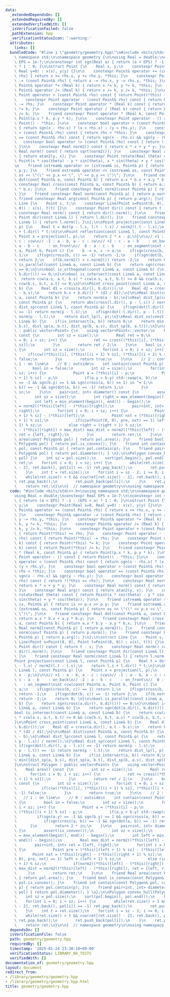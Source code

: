 ```yaml
---
data:
  _extendedDependsOn: []
  _extendedRequiredBy: []
  _extendedVerifiedWith: []
  _isVerificationFailed: false
  _pathExtension: hpp
  _verificationStatusIcon: ':warning:'
  attributes:
    links: []
  bundledCode: "#line 1 \"geometry/geometry.hpp\"\n#include <bits/stdc++.h>\nusing\
    \ namespace std;\n\nnamespace geometry {\n\nusing Real = double;\nconstexpr Real\
    \ EPS = 1e-7;\n\nconstexpr int sgn(Real a) { return (a < EPS) ? -1 : (EPS < a)\
    \ ? 1 : 0; }\n\nstruct Point {\n    Real x, y;\n    constexpr Point(Real x=0,\
    \ Real y=0) : x(x), y(y) {}\n\n    constexpr Point& operator += (const Point&\
    \ rhs) { return x += rhs.x, y += rhs.y, *this; }\n    constexpr Point& operator\
    \ -= (const Point& rhs) { return x -= rhs.x, y -= rhs.y, *this; }\n    constexpr\
    \ Point& operator *= (Real k) { return x *= k, y *= k, *this; }\n    constexpr\
    \ Point& operator /= (Real k) { return x /= k, y /= k, *this; }\n\n    constexpr\
    \ Point operator + (const Point& rhs) const { return Point(*this) += rhs; }\n\
    \    constexpr Point operator - (const Point& rhs) const { return Point(*this)\
    \ -= rhs; }\n    constexpr Point operator * (Real k) const { return Point(*this)\
    \ *= k; }\n    constexpr Point operator / (Real k) const { return Point(*this)\
    \ /= k; }\n    friend constexpr Point operator * (Real k, const Point& p) { return\
    \ Point(p.x * k, p.y * k); }\n\n    constexpr Point operator - () const { return\
    \ Point() - *this; }\n\n    constexpr bool operator < (const Point& rhs) const\
    \ { return sgn(x - rhs.x) ? (x < rhs.x) : (y < rhs.y); }\n    constexpr bool operator\
    \ > (const Point& rhs) const { return rhs < *this; }\n    constexpr bool operator\
    \ == (const Point& rhs) const { return sgn(x - rhs.x) && sgn(y - rhs.y); }\n \
    \   constexpr bool operator != (const Point& rhs) const { return !(*this == rhs);\
    \ }\n\n    constexpr Real norm2() const { return x * x + y * y; }\n    constexpr\
    \ Real norm() const { return sqrt(norm2()); }\n    constexpr Real arg() const\
    \ { return atan2(y, x); }\n    constexpr Point rotate(Real theta) const { return\
    \ Point(x * cos(theta) - y * sin(theta), x * sin(theta) + y * cos(theta)); }\n\
    \n    friend istream& operator >> (istream& is, Point& p) { return is >> p.x >>\
    \ p.y; }\n    friend ostream& operator << (ostream& os, const Point& p) { return\
    \ os << \"(\" << p.x << \", \" << p.y << \")\"; }\n\n    friend constexpr Real\
    \ dot(const Point& a, const Point& b) { return a.x * b.x + a.y * b.y; }\n    friend\
    \ constexpr Real cross(const Point& a, const Point& b) { return a.x * b.y - a.y\
    \ * b.x; }\n\n    friend constexpr Real norm2(const Point& p) { return p.norm2();\
    \ }\n    friend constexpr Real norm(const Point& p) { return p.norm(); }\n   \
    \ friend constexpr Real arg(const Point& p) { return p.arg(); }\n};\n\nstruct\
    \ Line {\n    Point s, t;\n    constexpr Line(Point s=Point(0, 0), Point t=Point(0,\
    \ 0)) : s(s), t(t) {}\n    constexpr Point dir() const { return t - s; }\n   \
    \ constexpr Real norm() const { return dir().norm(); }\n\n    friend constexpr\
    \ Point dir(const Line& l) { return l.dir(); }\n    friend constexpr Real norm(const\
    \ Line& l) { return l.norm(); }\n};\n\nPoint projection(const Line& l, const Point&\
    \ p) {\n    Real t = dot(p - l.s, l.t - l.s) / norm2(l.t - l.s);\n    return l.s\
    \ + l.dir() * t;\n}\n\nPoint reflection(const Line& l, const Point& p) {\n   \
    \ Point x = projection(l, p);\n    return 2 * x - p;\n}\n\n// +1 : a - b, a -\
    \ c : ccw\n// -1 : a - b, a - c : cw\n// +2 : c - a - b    : on_back\n// -2 :\
    \ a - b - c    : on_front\n//  0 : a - c - b    : on_segment\nint ccw(const Point&\
    \ a, Point b, Point c) {\n    b -= a, c -= a;\n    if(sgn(cross(b, c)) == 1) return\
    \ 1;\n    if(sgn(cross(b, c)) == -1) return -1;\n    if(sgn(dot(b, c)) == -1)\
    \ return 2;\n    if(b.norm2() < c.norm2()) return -2;\n    return 0; \n}\n\nbool\
    \ is_parallel(const Line& a, const Line& b) {\n    return sgn(cross(a.dir(), b.dir()))\
    \ == 0;\n}\n\nbool is_orthogonal(const Line& a, const Line& b) {\n    return sgn(dot(a.dir(),\
    \ b.dir())) == 0;\n}\n\nbool is_intersect(const Line& a, const Line& b) {\n  \
    \  return ccw(a.s, a.t, b.s) * ccw(a.s, a.t, b.t) <= 0 && ccw(b.s, b.t, a.s) *\
    \ ccw(b.s, b.t, a.t) <= 0;\n}\n\nPoint cross_point(const Line& a, const Line&\
    \ b) {\n    Real d1 = cross(a.dir(), b.dir());\n    Real d2 = cross(a.dir(), a.t\
    \ - b.s);\n    return b.s + b.dir() * (d2 / d1);\n}\n\nReal dist(const Point&\
    \ a, const Point& b) {\n    return norm(a - b);\n}\nReal dist_lp(const Line& l,\
    \ const Point& p) {\n    return abs(cross(l.dir(), p - l.s)) / norm(l);\n}\nReal\
    \ dist_sp(const Line& l, const Point& p) {\n    if(sgn(dot(l.dir(), p - l.s))\
    \ == -1) return norm(p - l.s);\n    if(sgn(dot(-l.dir(), p - l.t)) == -1) return\
    \ norm(p - l.t);\n    return dist_lp(l, p);\n}\nReal dist_ss(const Line& a, const\
    \ Line& b) {\n    if(is_intersect(a, b)) return 0;\n    return min({dist_sp(a,\
    \ b.s), dist_sp(a, b.t), dist_sp(b, a.s), dist_sp(b, a.t)});\n}\n\nstruct Polygon\
    \ : public vector<Point> {\n    using vector<Point>::vector;\n    Real area()\
    \ const {\n        int sz = size();\n        Real ret = 0;\n        for(int i\
    \ = 0; i < sz; i++) {\n            ret += cross((*this)[i], (*this)[(i + 1) %\
    \ sz]);\n        }\n        return ret / 2;\n    }\n\n    bool is_convex() const\
    \ {\n        int sz = size();\n        for(int i = 0; i < sz; i++) {\n       \
    \     if(ccw((*this)[i], (*this)[(i + 1) % sz], (*this)[(i + 2) % sz]) == -1)\
    \ false;\n        }\n        return true;\n    }\n\n    // 2 : contain\n    //\
    \ 1 : on line\n    // 0 : outside\n    int contain(const Point& p) const {\n \
    \       bool in = false;\n        int sz = size();\n        for(int i = 0; i <\
    \ sz; i++) {\n            Point a = (*this)[i] - p;\n            Point b = (*this)[(i\
    \ + 1) % sz] - p;\n            if(a.y > b.y) std::swap(a, b);\n            if(sgn(a.y)\
    \ == -1 && sgn(b.y) == 1 && sgn(cross(a, b)) == 1) in ^= 1;\n            if(sgn(cross(a,\
    \ b)) == -1 && sgn(dot(a, b)) == -1) return 1;\n        }\n        return 2 *\
    \ in;\n    }\n\n    pair<int, int> diameter() const {\n        assert(is_convex());\n\
    \        int sz = size();\n        int right = max_element(begin(), end()) - begin();\n\
    \        int left = min_element(begin(), end()) - begin();\n        Real max_dist\
    \ = norm2((*this)[left] - (*this)[right]);\n        pair<int, int> ret = {left,\
    \ right};\n        for(int i = 0; i < sz; i++) {\n            Point pre = (*this)[(left\
    \ + 1) % sz] - (*this)[left];\n            Point nxt = (*this)[right] - (*this)[(right\
    \ + 1) % sz];\n            if(ccw(Point(0, 0), pre, nxt) == 1) left = (left +\
    \ 1) % sz;\n            else right = (right + 1) % sz;\n            if(norm2((*this)[left]\
    \ - (*this)[right]) > max_dist) max_dist = norm2((*this)[left] - (*this)[right]),\
    \ ret = {left, right};\n        }\n        return ret;\n    }\n\n    friend Real\
    \ area(const Polygon& pol) { return pol.area(); }\n    friend bool is_convex(const\
    \ Polygon& pol) { return pol.is_convex(); }\n    friend int contain(const Polygon&\
    \ pol, const Point& p) { return pol.contain(p); }\n    friend pair<int, int> diameter(const\
    \ Polygon& pol) { return pol.diameter(); } \n};\n\nPolygon convex_hull(Polygon\
    \ pol) {\n    int sz = pol.size();\n    sort(pol.begin(), pol.end());\n    Polygon\
    \ ret;\n    for(int i = 0; i < sz; i++) {\n        while(ret.size() > 1 && ccw(ret[ret.size()\
    \ - 2], ret.back(), pol[i]) == -1) ret.pop_back();\n        ret.push_back(pol[i]);\n\
    \    }\n    int t = ret.size();\n    for(int i = sz - 2; i >= 0; i--) {\n    \
    \    while(ret.size() > t && ccw(ret[ret.size() - 2], ret.back(), pol[i]) == -1)\
    \ ret.pop_back();\n        ret.push_back(pol[i]);\n    }\n    ret.pop_back();\n\
    \    return ret;\n}\n\n}  // namespace geometry\n\nusing namespace geometry;\n"
  code: "#include <bits/stdc++.h>\nusing namespace std;\n\nnamespace geometry {\n\n\
    using Real = double;\nconstexpr Real EPS = 1e-7;\n\nconstexpr int sgn(Real a)\
    \ { return (a < EPS) ? -1 : (EPS < a) ? 1 : 0; }\n\nstruct Point {\n    Real x,\
    \ y;\n    constexpr Point(Real x=0, Real y=0) : x(x), y(y) {}\n\n    constexpr\
    \ Point& operator += (const Point& rhs) { return x += rhs.x, y += rhs.y, *this;\
    \ }\n    constexpr Point& operator -= (const Point& rhs) { return x -= rhs.x,\
    \ y -= rhs.y, *this; }\n    constexpr Point& operator *= (Real k) { return x *=\
    \ k, y *= k, *this; }\n    constexpr Point& operator /= (Real k) { return x /=\
    \ k, y /= k, *this; }\n\n    constexpr Point operator + (const Point& rhs) const\
    \ { return Point(*this) += rhs; }\n    constexpr Point operator - (const Point&\
    \ rhs) const { return Point(*this) -= rhs; }\n    constexpr Point operator * (Real\
    \ k) const { return Point(*this) *= k; }\n    constexpr Point operator / (Real\
    \ k) const { return Point(*this) /= k; }\n    friend constexpr Point operator\
    \ * (Real k, const Point& p) { return Point(p.x * k, p.y * k); }\n\n    constexpr\
    \ Point operator - () const { return Point() - *this; }\n\n    constexpr bool\
    \ operator < (const Point& rhs) const { return sgn(x - rhs.x) ? (x < rhs.x) :\
    \ (y < rhs.y); }\n    constexpr bool operator > (const Point& rhs) const { return\
    \ rhs < *this; }\n    constexpr bool operator == (const Point& rhs) const { return\
    \ sgn(x - rhs.x) && sgn(y - rhs.y); }\n    constexpr bool operator != (const Point&\
    \ rhs) const { return !(*this == rhs); }\n\n    constexpr Real norm2() const {\
    \ return x * x + y * y; }\n    constexpr Real norm() const { return sqrt(norm2());\
    \ }\n    constexpr Real arg() const { return atan2(y, x); }\n    constexpr Point\
    \ rotate(Real theta) const { return Point(x * cos(theta) - y * sin(theta), x *\
    \ sin(theta) + y * cos(theta)); }\n\n    friend istream& operator >> (istream&\
    \ is, Point& p) { return is >> p.x >> p.y; }\n    friend ostream& operator <<\
    \ (ostream& os, const Point& p) { return os << \"(\" << p.x << \", \" << p.y <<\
    \ \")\"; }\n\n    friend constexpr Real dot(const Point& a, const Point& b) {\
    \ return a.x * b.x + a.y * b.y; }\n    friend constexpr Real cross(const Point&\
    \ a, const Point& b) { return a.x * b.y - a.y * b.x; }\n\n    friend constexpr\
    \ Real norm2(const Point& p) { return p.norm2(); }\n    friend constexpr Real\
    \ norm(const Point& p) { return p.norm(); }\n    friend constexpr Real arg(const\
    \ Point& p) { return p.arg(); }\n};\n\nstruct Line {\n    Point s, t;\n    constexpr\
    \ Line(Point s=Point(0, 0), Point t=Point(0, 0)) : s(s), t(t) {}\n    constexpr\
    \ Point dir() const { return t - s; }\n    constexpr Real norm() const { return\
    \ dir().norm(); }\n\n    friend constexpr Point dir(const Line& l) { return l.dir();\
    \ }\n    friend constexpr Real norm(const Line& l) { return l.norm(); }\n};\n\n\
    Point projection(const Line& l, const Point& p) {\n    Real t = dot(p - l.s, l.t\
    \ - l.s) / norm2(l.t - l.s);\n    return l.s + l.dir() * t;\n}\n\nPoint reflection(const\
    \ Line& l, const Point& p) {\n    Point x = projection(l, p);\n    return 2 *\
    \ x - p;\n}\n\n// +1 : a - b, a - c : ccw\n// -1 : a - b, a - c : cw\n// +2 :\
    \ c - a - b    : on_back\n// -2 : a - b - c    : on_front\n//  0 : a - c - b \
    \   : on_segment\nint ccw(const Point& a, Point b, Point c) {\n    b -= a, c -=\
    \ a;\n    if(sgn(cross(b, c)) == 1) return 1;\n    if(sgn(cross(b, c)) == -1)\
    \ return -1;\n    if(sgn(dot(b, c)) == -1) return 2;\n    if(b.norm2() < c.norm2())\
    \ return -2;\n    return 0; \n}\n\nbool is_parallel(const Line& a, const Line&\
    \ b) {\n    return sgn(cross(a.dir(), b.dir())) == 0;\n}\n\nbool is_orthogonal(const\
    \ Line& a, const Line& b) {\n    return sgn(dot(a.dir(), b.dir())) == 0;\n}\n\n\
    bool is_intersect(const Line& a, const Line& b) {\n    return ccw(a.s, a.t, b.s)\
    \ * ccw(a.s, a.t, b.t) <= 0 && ccw(b.s, b.t, a.s) * ccw(b.s, b.t, a.t) <= 0;\n\
    }\n\nPoint cross_point(const Line& a, const Line& b) {\n    Real d1 = cross(a.dir(),\
    \ b.dir());\n    Real d2 = cross(a.dir(), a.t - b.s);\n    return b.s + b.dir()\
    \ * (d2 / d1);\n}\n\nReal dist(const Point& a, const Point& b) {\n    return norm(a\
    \ - b);\n}\nReal dist_lp(const Line& l, const Point& p) {\n    return abs(cross(l.dir(),\
    \ p - l.s)) / norm(l);\n}\nReal dist_sp(const Line& l, const Point& p) {\n   \
    \ if(sgn(dot(l.dir(), p - l.s)) == -1) return norm(p - l.s);\n    if(sgn(dot(-l.dir(),\
    \ p - l.t)) == -1) return norm(p - l.t);\n    return dist_lp(l, p);\n}\nReal dist_ss(const\
    \ Line& a, const Line& b) {\n    if(is_intersect(a, b)) return 0;\n    return\
    \ min({dist_sp(a, b.s), dist_sp(a, b.t), dist_sp(b, a.s), dist_sp(b, a.t)});\n\
    }\n\nstruct Polygon : public vector<Point> {\n    using vector<Point>::vector;\n\
    \    Real area() const {\n        int sz = size();\n        Real ret = 0;\n  \
    \      for(int i = 0; i < sz; i++) {\n            ret += cross((*this)[i], (*this)[(i\
    \ + 1) % sz]);\n        }\n        return ret / 2;\n    }\n\n    bool is_convex()\
    \ const {\n        int sz = size();\n        for(int i = 0; i < sz; i++) {\n \
    \           if(ccw((*this)[i], (*this)[(i + 1) % sz], (*this)[(i + 2) % sz]) ==\
    \ -1) false;\n        }\n        return true;\n    }\n\n    // 2 : contain\n \
    \   // 1 : on line\n    // 0 : outside\n    int contain(const Point& p) const\
    \ {\n        bool in = false;\n        int sz = size();\n        for(int i = 0;\
    \ i < sz; i++) {\n            Point a = (*this)[i] - p;\n            Point b =\
    \ (*this)[(i + 1) % sz] - p;\n            if(a.y > b.y) std::swap(a, b);\n   \
    \         if(sgn(a.y) == -1 && sgn(b.y) == 1 && sgn(cross(a, b)) == 1) in ^= 1;\n\
    \            if(sgn(cross(a, b)) == -1 && sgn(dot(a, b)) == -1) return 1;\n  \
    \      }\n        return 2 * in;\n    }\n\n    pair<int, int> diameter() const\
    \ {\n        assert(is_convex());\n        int sz = size();\n        int right\
    \ = max_element(begin(), end()) - begin();\n        int left = min_element(begin(),\
    \ end()) - begin();\n        Real max_dist = norm2((*this)[left] - (*this)[right]);\n\
    \        pair<int, int> ret = {left, right};\n        for(int i = 0; i < sz; i++)\
    \ {\n            Point pre = (*this)[(left + 1) % sz] - (*this)[left];\n     \
    \       Point nxt = (*this)[right] - (*this)[(right + 1) % sz];\n            if(ccw(Point(0,\
    \ 0), pre, nxt) == 1) left = (left + 1) % sz;\n            else right = (right\
    \ + 1) % sz;\n            if(norm2((*this)[left] - (*this)[right]) > max_dist)\
    \ max_dist = norm2((*this)[left] - (*this)[right]), ret = {left, right};\n   \
    \     }\n        return ret;\n    }\n\n    friend Real area(const Polygon& pol)\
    \ { return pol.area(); }\n    friend bool is_convex(const Polygon& pol) { return\
    \ pol.is_convex(); }\n    friend int contain(const Polygon& pol, const Point&\
    \ p) { return pol.contain(p); }\n    friend pair<int, int> diameter(const Polygon&\
    \ pol) { return pol.diameter(); } \n};\n\nPolygon convex_hull(Polygon pol) {\n\
    \    int sz = pol.size();\n    sort(pol.begin(), pol.end());\n    Polygon ret;\n\
    \    for(int i = 0; i < sz; i++) {\n        while(ret.size() > 1 && ccw(ret[ret.size()\
    \ - 2], ret.back(), pol[i]) == -1) ret.pop_back();\n        ret.push_back(pol[i]);\n\
    \    }\n    int t = ret.size();\n    for(int i = sz - 2; i >= 0; i--) {\n    \
    \    while(ret.size() > t && ccw(ret[ret.size() - 2], ret.back(), pol[i]) == -1)\
    \ ret.pop_back();\n        ret.push_back(pol[i]);\n    }\n    ret.pop_back();\n\
    \    return ret;\n}\n\n}  // namespace geometry\n\nusing namespace geometry;"
  dependsOn: []
  isVerificationFile: false
  path: geometry/geometry.hpp
  requiredBy: []
  timestamp: '2025-01-24 23:30:10+09:00'
  verificationStatus: LIBRARY_NO_TESTS
  verifiedWith: []
documentation_of: geometry/geometry.hpp
layout: document
redirect_from:
- /library/geometry/geometry.hpp
- /library/geometry/geometry.hpp.html
title: geometry/geometry.hpp
---
```

